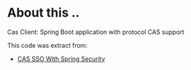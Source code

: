 # About this ..
Cas Client: Spring Boot application with protocol CAS support

This code was extract from:
- [CAS SSO With Spring Security](http://www.baeldung.com/spring-security-cas-sso)

